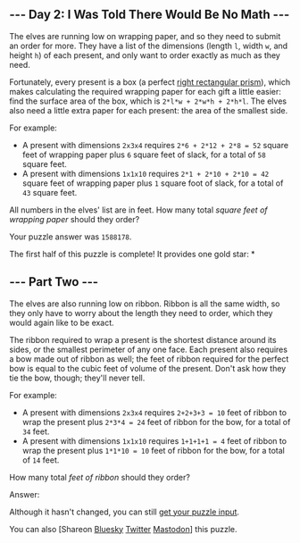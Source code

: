\--- Day 2: I Was Told There Would Be No Math ---
----------

The elves are running low on wrapping paper, and so they need to submit an order for more. They have a list of the dimensions (length `l`, width `w`, and height `h`) of each present, and only want to order exactly as much as they need.

Fortunately, every present is a box (a perfect [right rectangular prism](https://en.wikipedia.org/wiki/Cuboid#Rectangular_cuboid)), which makes calculating the required wrapping paper for each gift a little easier: find the surface area of the box, which is `2*l*w + 2*w*h + 2*h*l`. The elves also need a little extra paper for each present: the area of the smallest side.

For example:

* A present with dimensions `2x3x4` requires `2*6 + 2*12 + 2*8 = 52` square feet of wrapping paper plus `6` square feet of slack, for a total of `58` square feet.
* A present with dimensions `1x1x10` requires `2*1 + 2*10 + 2*10 = 42` square feet of wrapping paper plus `1` square foot of slack, for a total of `43` square feet.

All numbers in the elves' list are in feet. How many total *square feet of wrapping paper* should they order?

Your puzzle answer was `1588178`.

The first half of this puzzle is complete! It provides one gold star: \*

\--- Part Two ---
----------

The elves are also running low on ribbon. Ribbon is all the same width, so they only have to worry about the length they need to order, which they would again like to be exact.

The ribbon required to wrap a present is the shortest distance around its sides, or the smallest perimeter of any one face. Each present also requires a bow made out of ribbon as well; the feet of ribbon required for the perfect bow is equal to the cubic feet of volume of the present. Don't ask how they tie the bow, though; they'll never tell.

For example:

* A present with dimensions `2x3x4` requires `2+2+3+3 = 10` feet of ribbon to wrap the present plus `2*3*4 = 24` feet of ribbon for the bow, for a total of `34` feet.
* A present with dimensions `1x1x10` requires `1+1+1+1 = 4` feet of ribbon to wrap the present plus `1*1*10 = 10` feet of ribbon for the bow, for a total of `14` feet.

How many total *feet of ribbon* should they order?

Answer:

Although it hasn't changed, you can still [get your puzzle input](2/input).

You can also [Shareon [Bluesky](https://bsky.app/intent/compose?text=I%27ve+completed+Part+One+of+%22I+Was+Told+There+Would+Be+No+Math%22+%2D+Day+2+%2D+Advent+of+Code+2015+%23AdventOfCode+https%3A%2F%2Fadventofcode%2Ecom%2F2015%2Fday%2F2) [Twitter](https://twitter.com/intent/tweet?text=I%27ve+completed+Part+One+of+%22I+Was+Told+There+Would+Be+No+Math%22+%2D+Day+2+%2D+Advent+of+Code+2015&url=https%3A%2F%2Fadventofcode%2Ecom%2F2015%2Fday%2F2&related=ericwastl&hashtags=AdventOfCode) [Mastodon](javascript:void(0);)] this puzzle.